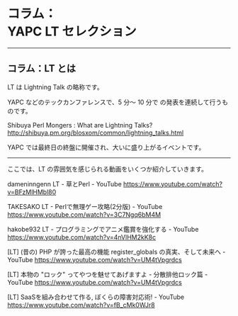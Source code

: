 # コラム：<br>YAPC LT セレクション

---

## コラム：LT とは

LT は Lightning Talk の略称です。

YAPC などのテックカンファレンスで、5 分〜 10 分で の発表を連続して行うものです。

Shibuya Perl Mongers : What are Lightning Talks?
http://shibuya.pm.org/blosxom/common/lightning_talks.html

YAPC では最終日の終盤に開催され、大いに盛り上がるイベントです。

---

ここでは、LT の雰囲気を感じられる動画をいくつか紹介していきます。

dameninngenn LT - 草とPerl - YouTube
https://www.youtube.com/watch?v=BFzMlHMbl80

TAKESAKO LT - Perlで無理ゲー攻略(2分版) - YouTube
https://www.youtube.com/watch?v=3C7Ngq6bM4M

hakobe932 LT - プログラミングでアニメ鑑賞を強化する - YouTube
https://www.youtube.com/watch?v=4nVlHM2kK8c

[LT] (昔の) PHP が誇った最高の機能 register_globals の真実、そして未来へ - YouTube
https://www.youtube.com/watch?v=UM4tVpgrdcs

[LT] 本物の "ロック" ってやつを魅せてあげますよ - 分散排他ロック篇 - YouTube
https://www.youtube.com/watch?v=UM4tVpgrdcs

[LT] SaaSを組み合わせて作る, ぼくらの障害対応術! - YouTube
https://www.youtube.com/watch?v=fB_cMk0WJr8